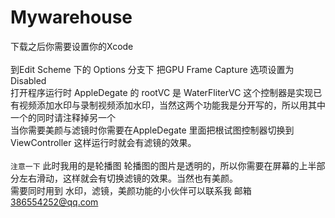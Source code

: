 # Mywarehouse
下载之后你需要设置你的Xcode <br><br> 到Edit Scheme 下的 Options 分支下 把GPU Frame Capture 选项设置为 Disabled <br> 打开程序运行时 AppleDegate 的 rootVC 是 WaterFliterVC 这个控制器是实现已有视频添加水印与录制视频添加水印，当然这两个功能我是分开写的，所以用其中一个的同时请注释掉另一个 <br> 当你需要美颜与滤镜时你需要在AppleDegate 里面把根试图控制器切换到 ViewController 这样运行时就会有滤镜的效果。<br><br> `注意一下` 此时我用的是轮播图 轮播图的图片是透明的，所以你需要在屏幕的上半部分左右滑动，这样就会有切换滤镜的效果。当然也有美颜。<br> 需要同时用到 水印，滤镜，美颜功能的小伙伴可以联系我 邮箱 386554252@qq.com
